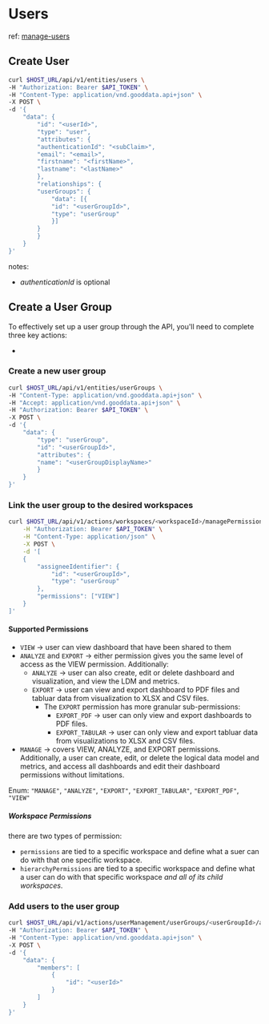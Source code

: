 # Users

ref: [manage-users](https://www.gooddata.com/docs/cloud/manage-organization/manage-users/)

## Create User

```bash
curl $HOST_URL/api/v1/entities/users \
-H "Authorization: Bearer $API_TOKEN" \
-H "Content-Type: application/vnd.gooddata.api+json" \
-X POST \
-d '{
    "data": {
        "id": "<userId>",
        "type": "user",
        "attributes": {
        "authenticationId": "<subClaim>",
        "email": "<email>",
        "firstname": "<firstName>",
        "lastname": "<lastName>"
        },
        "relationships": {
        "userGroups": {
            "data": [{
            "id": "<userGroupId>",
            "type": "userGroup"
            }]
        }
        }
    }
}'
```

notes:

- *authenticationId* is optional

## Create a User Group

To effectively set up a user group through the API, you'll need to complete three key actions:

-

### Create a new user group

```bash
curl $HOST_URL/api/v1/entities/userGroups \
-H "Content-Type: application/vnd.gooddata.api+json" \
-H "Accept: application/vnd.gooddata.api+json" \
-H "Authorization: Bearer $API_TOKEN" \
-X POST \
-d '{
    "data": {
        "type": "userGroup",
        "id": "<userGroupId>",
        "attributes": {
        "name": "<userGroupDisplayName>"
        }
    }
}'
```

### Link the user group to the desired workspaces

```bash
curl $HOST_URL/api/v1/actions/workspaces/<workspaceId>/managePermissions/ \
    -H "Authorization: Bearer $API_TOKEN" \
    -H "Content-Type: application/json" \
    -X POST \
    -d '[
    {
        "assigneeIdentifier": {
            "id": "<userGroupId>",
            "type": "userGroup"
        },
        "permissions": ["VIEW"]
    }
]'
```

#### Supported Permissions

- `VIEW` -> user can view dashboard that have been shared to them
- `ANALYZE` and `EXPORT` -> either permission gives you the same level of access as the VIEW permission. Additionally:
  - `ANALYZE` -> user can also create, edit or delete dashboard and visualization, and view the LDM and metrics.
  - `EXPORT` -> user can view and export dashboard to PDF files and tabluar data from visualization to XLSX and CSV files.
    - The `EXPORT` permission has more granular sub-permissions:
      - `EXPORT_PDF` -> user can only view and export dashboards to PDF files.
      - `EXPORT_TABULAR` -> user can only view and export tabluar data from visualizations to XLSX and CSV files.
- `MANAGE` -> covers VIEW, ANALYZE, and EXPORT permissions. Additionally, a user can create, edit, or delete the logical data model and metrics, and access all dashboards and edit their dashboard permissions without limitations.

Enum: `"MANAGE"`, `"ANALYZE"`, `"EXPORT"`, `"EXPORT_TABULAR"`, `"EXPORT_PDF"`, `"VIEW"`

##### Workspace Permissions

there are two types of permission:

- `permissions` are tied to a specific workspace and define what a suer can do with that one specific workspace.
- `hierarchyPermissions` are tied to a specific workspace and define what a user can do with that specific workspace _and all of its child workspaces_.

### Add users to the user group

```bash
curl $HOST_URL/api/v1/actions/userManagement/userGroups/<userGroupId>/addMembers \
-H "Authorization: Bearer $API_TOKEN" \
-H "Content-Type: application/vnd.gooddata.api+json" \
-X POST \
-d '{
    "data": {
        "members": [
            {
                "id": "<userId>"
            }
        ]
    }
}'
```
